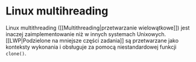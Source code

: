 # Linux multihreading
Linux multithreading ([[Multithreading|przetwarzanie wielowątkowe]]) jest inaczej zaimplementowanie niż w innych systemach Unixowych. [[LWP|Podzielone na mniejsze części zadania]] są przetwarzane jako konteksty wykonania i obsługuje za pomocą niestandardowej funkcji `clone()`.